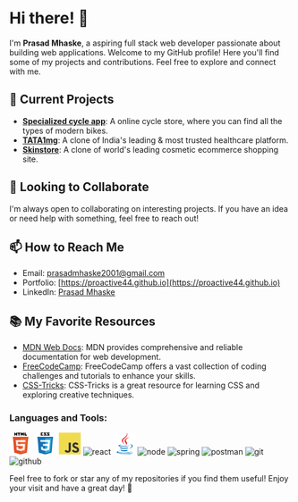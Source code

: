 # Hi there! 👋

I'm **Prasad Mhaske**, a aspiring full stack web developer passionate about building web applications. Welcome to my GitHub profile! Here you'll find some of my projects and contributions. Feel free to explore and connect with me.


## 🔭 Current Projects

- [**Specialized cycle app**](https://github.com/ProActive44/specialized-bike-app): A online cycle store, where you can find all the types of modern bikes.
- [**TATA1mg**](https://github.com/ProActive44/TATA-1mg-clone): A clone of India's leading & most trusted healthcare platform.
- [**Skinstore**](https://github.com/anuragbhardwaj21/Skinstore): A clone of world's leading cosmetic ecommerce shopping site. 


## 👯 Looking to Collaborate

I'm always open to collaborating on interesting projects. If you have an idea or need help with something, feel free to reach out!


## 📫 How to Reach Me

- Email: prasadmhaske2001@gmail.com
- Portfolio: [https://proactive44.github.io](https://proactive44.github.io)
- LinkedIn: [Prasad Mhaske](https://www.linkedin.com/in/prasad-mhaske-88a177247)


## 📚 My Favorite Resources

- [MDN Web Docs](https://developer.mozilla.org/): MDN provides comprehensive and reliable documentation for web development.
- [FreeCodeCamp](https://www.freecodecamp.org/): FreeCodeCamp offers a vast collection of coding challenges and tutorials to enhance your skills.
- [CSS-Tricks](https://css-tricks.com/): CSS-Tricks is a great resource for learning CSS and exploring creative techniques.


<h3 align="left">Languages and Tools:</h3>
<p align="left"> 
<img src="https://raw.githubusercontent.com/devicons/devicon/master/icons/html5/html5-original-wordmark.svg" alt="html5" width="40" height="40"/> 
<img src="https://raw.githubusercontent.com/devicons/devicon/master/icons/css3/css3-original-wordmark.svg" alt="css3" width="40" height="40"/>
<img src="https://raw.githubusercontent.com/devicons/devicon/master/icons/javascript/javascript-original.svg" alt="javascript" width="40" height="40"/>
<img src="https://cdn4.iconfinder.com/data/icons/logos-3/600/React.js_logo-512.png" alt="react" width="40" height="40"/> 
<img src="https://raw.githubusercontent.com/devicons/devicon/master/icons/java/java-original.svg" alt="java" width="40" height="40"/>
<img src="https://www.orangemantra.com/wp-content/uploads/2022/04/nd3.png" alt="node" width="40" height="40" />
<img src="https://www.vectorlogo.zone/logos/springio/springio-icon.svg" alt="spring" width="40" height="40"/>
<img src="https://www.vectorlogo.zone/logos/getpostman/getpostman-icon.svg" alt="postman" width="40" height="40"/> 
<img src="https://www.vectorlogo.zone/logos/git-scm/git-scm-icon.svg" alt="git" width="40" height="40"/> 
<img src="https://cdn-icons-png.flaticon.com/512/25/25231.png" alt="github" width="40" height="40"/> 
</p>


Feel free to fork or star any of my repositories if you find them useful! Enjoy your visit and have a great day! 🚀
